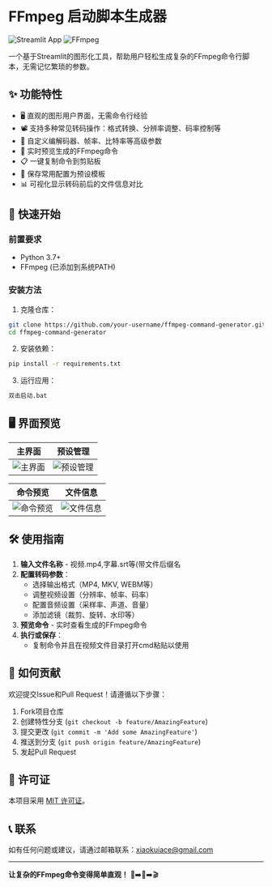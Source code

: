 # FFmpeg 启动脚本生成器

![Streamlit App](https://img.shields.io/badge/Streamlit-FF4B4B?style=for-the-badge&logo=Streamlit&logoColor=white)
![FFmpeg](https://img.shields.io/badge/FFmpeg-007808?style=for-the-badge&logo=ffmpeg&logoColor=white)

一个基于Streamlit的图形化工具，帮助用户轻松生成复杂的FFmpeg命令行脚本，无需记忆繁琐的参数。


## ✨ 功能特性

- 🖥️ 直观的图形用户界面，无需命令行经验
- 📽️ 支持多种常见转码操作：格式转换、分辨率调整、码率控制等
- 🔧 自定义编解码器、帧率、比特率等高级参数
- 🔄 实时预览生成的FFmpeg命令
- 📋 一键复制命令到剪贴板
- 💾 保存常用配置为预设模板
- 📊 可视化显示转码前后的文件信息对比

## 🚀 快速开始

### 前置要求
- Python 3.7+
- FFmpeg (已添加到系统PATH)

### 安装方法

1. 克隆仓库：
```bash
git clone https://github.com/your-username/ffmpeg-command-generator.git
cd ffmpeg-command-generator
```

2. 安装依赖：
```bash
pip install -r requirements.txt
```

3. 运行应用：
```bash
双击启动.bat
```
## 🖥️ 界面预览

| 主界面 | 预设管理 |
|-------|----------|
| ![主界面](https://via.placeholder.com/400x250/2D3748/FFFFFF?text=FFmpeg+Generator+Main) | ![预设管理](https://via.placeholder.com/400x250/2D3748/FFFFFF?text=Preset+Management) |

| 命令预览 | 文件信息 |
|----------|----------|
| ![命令预览](https://via.placeholder.com/400x250/2D3748/FFFFFF?text=Command+Preview) | ![文件信息](https://via.placeholder.com/400x250/2D3748/FFFFFF?text=File+Metadata) |

## 🛠️ 使用指南

1. **输入文件名称** - 视频.mp4,字幕.srt等(带文件后缀名
2. **配置转码参数**：
   - 选择输出格式（MP4, MKV, WEBM等）
   - 调整视频设置（分辨率、帧率、码率）
   - 配置音频设置（采样率、声道、音量）
   - 添加滤镜（裁剪、旋转、水印等）
3. **预览命令** - 实时查看生成的FFmpeg命令
4. **执行或保存**：
   - 复制命令并且在视频文件目录打开cmd粘贴以使用

## 🤝 如何贡献

欢迎提交Issue和Pull Request！请遵循以下步骤：

1. Fork项目仓库
2. 创建特性分支 (`git checkout -b feature/AmazingFeature`)
3. 提交更改 (`git commit -m 'Add some AmazingFeature'`)
4. 推送到分支 (`git push origin feature/AmazingFeature`)
5. 发起Pull Request

## 📜 许可证

本项目采用 [MIT 许可证](LICENSE)。

## 📞 联系

如有任何问题或建议，请通过邮箱联系：xiaokuiace@gmail.com

---

**让复杂的FFmpeg命令变得简单直观！** 🎥➡️🔄➡️🎬
